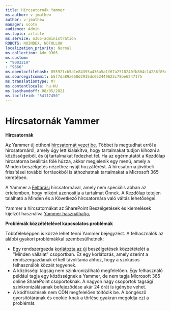 ```yaml
---
title: Hírcsatornák Yammer
ms.author: v-jmathew
author: v-jmathew
manager: scotv
audience: Admin
ms.topic: article
ms.service: o365-administration
ROBOTS: NOINDEX, NOFOLLOW
localization_priority: Normal
ms.collection: Adm_O365
ms.custom:
- "9003219"
- "9666"
ms.openlocfilehash: 855921cb5a1e84355a436a5a1f67a2518240fb804c14286f86e7f2fca306bb30
ms.sourcegitcommit: b5f7da89a650d2915dc652449623c78be6247175
ms.translationtype: MT
ms.contentlocale: hu-HU
ms.lasthandoff: 08/05/2021
ms.locfileid: "54117450"
---
```

# <a name="feeds-in-yammer"></a>Hírcsatornák Yammer

**Hírcsatornák**

Az Yammer új otthoni [hírcsatornát vezet be.](https://support.microsoft.com/office/what-s-in-the-yammer-home-feed-8fff52dd-5b38-468c-b963-fa4c6a4f9254) Többet is megtudhat erről a hírcsatornáról, amely úgy lett kialakítva, hogy tartalmakat tudjon kihozni a közösségeiből, és új tartalmakat fedezhet fel. [](https://techcommunity.microsoft.com/t5/yammer-blog/yammer-discovery-what-is-in-my-feed/ba-p/1596230) Ha az egérmutatót a Kezdőlap hírcsatorna beállítás fölé húzza, akkor megjelenik egy menü, amely a Minden beszélgetés nézethez nyújt hozzáférést. A hírcsatorna jövőbeli frissítései további forrásokból is áthozhatnak tartalmakat a Microsoft 365 keretében.

A Yammer a [Feltárási](https://support.microsoft.com/office/what-s-in-the-yammer-discovery-feed-28ba9a79-2bde-4e7c-8420-db2296c3ca49) hírcsatornával, amely nem speciális abban az értelemben, hogy miként azonosítja a tartalmat Önnek. A Kezdőlap tetején található a Minden és a Következő hírcsatornára való váltás lehetőségei.

Yammer a hírcsatornákat az SharePoint Beszélgetések és kiemelések kijelzőt használva [Yammer használhatja.](https://support.microsoft.com/office/use-a-yammer-web-part-in-sharepoint-online-a53cfa0c-3d09-42c8-a286-1038a81c59da)

**Problémák közzétételével kapcsolatos problémák**

Többféleképpen is közzé lehet tenni Yammer bejegyzést. A felhasználók az alábbi gyakori problémákkal szembesülhetnek:

- Egy rendszergazda [korlátozta az új](https://support.microsoft.com/office/restrict-all-company-posts-in-yammer-3219d2ae-db15-4c9f-9dd2-28559ae39a97) beszélgetések közzétételét a "Minden vállalat" csoportban. Ez egy korlátozás, amely szerint a rendszergazdának el kell távolítania ahhoz, hogy a szokásos felhasználók közzét tegyenek.
- A közösségi tagság nem szinkronizálható megfelelően. Egy felhasználó például tagja egy közösségnek a Yammer, de nem tagja Microsoft 365 online SharePoint csoportoknak. A nagyon nagy csoportok tagsági szinkronizálásának befejeződése akár 24 órát is igénybe vehet.
- A kódfrissítések nem CDN megfelelően töltődik be. A böngésző gyorsítótárának és cookie-knak a törlése gyakran megoldja ezt a problémát.

